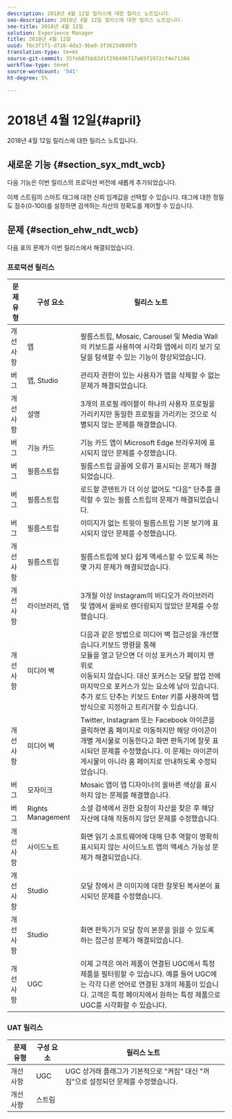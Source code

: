 ```yaml
---
description: 2018년 4월 12일 릴리스에 대한 릴리스 노트입니다.
seo-description: 2018년 4월 12일 릴리스에 대한 릴리스 노트입니다.
seo-title: 2018년 4월 12일
solution: Experience Manager
title: 2018년 4월 12일
uuid: f6c3f1f1-d716-4da3-9ba9-3f3623d8d9f5
translation-type: tm+mt
source-git-commit: 35feb87bb82d1f298496717a65f1972cf4e71104
workflow-type: tm+mt
source-wordcount: '541'
ht-degree: 5%

---
```



# 2018년 4월 12일{#april}

2018년 4월 12일 릴리스에 대한 릴리스 노트입니다.

## 새로운 기능 {#section_syx_mdt_wcb}

다음 기능은 이번 릴리스의 프로덕션 버전에 새롭게 추가되었습니다.

이제 스트림의 스마트 태그에 대한 신뢰 임계값을 선택할 수 있습니다. 태그에 대한 정밀도 점수(0-100)를 설정하면 검색하는 자산의 정확도를 제어할 수 있습니다.

## 문제 {#section_ehw_ndt_wcb}

다음 표의 문제가 이번 릴리스에서 해결되었습니다.

### 프로덕션 릴리스

| 문제 유형 | 구성 요소 | 릴리스 노트 |
|--- |--- |--- |
| 개선 사항 | 앱 | 필름스트립, Mosaic, Carousel 및 Media Wall의 키보드를 사용하여 시각화 앱에서 미리 보기 모달을 탐색할 수 있는 기능이 향상되었습니다. |
| 버그 | 앱, Studio | 관리자 권한이 있는 사용자가 앱을 삭제할 수 없는 문제가 해결되었습니다. |
| 개선 사항 | 설명 | 3개의 프로필 레이블이 하나의 사용자 프로필을 가리키지만 동일한 프로필을 가리키는 것으로 식별되지 않는 문제를 해결했습니다. |
| 버그 | 기능 카드 | 기능 카드 앱이 Microsoft Edge 브라우저에 표시되지 않던 문제를 수정했습니다. |
| 버그 | 필름스트립 | 필름스트립 글꼴에 오류가 표시되는 문제가 해결되었습니다. |
| 버그 | 필름스트립 | 로드할 콘텐트가 더 이상 없어도 &quot;다음&quot; 단추를 클릭할 수 있는 필름 스트립의 문제가 해결되었습니다. |
| 버그 | 필름스트립 | 이미지가 없는 트윗이 필름스트립 기본 보기에 표시되지 않던 문제를 수정했습니다. |
| 개선 사항 | 필름스트립 | 필름스트립에 보다 쉽게 액세스할 수 있도록 하는 몇 가지 문제가 해결되었습니다. |
| 개선 사항 | 라이브러리, 앱 | 3개월 이상 Instagram의 비디오가 라이브러리 및 앱에서 올바로 렌더링되지 않았던 문제를 수정했습니다. |
| 개선 사항 | 미디어 벽 | 다음과 같은 방법으로 미디어 벽 접근성을 개선했습니다.키보드 명령을 통해 <br>모듈을 열고 닫으면 더 이상 포커스가 페이지 맨 위로<br>이동되지 않습니다. 대신 포커스는 모달 팝업 전에 마지막으로 포커스가 있는 요소에 남아 있습니다.  <br>추가 로드 단추는 키보드 Enter 키를 사용하여 탭 방식으로 지정하고 트리거할 수 있습니다. |
| 개선 사항 | 미디어 벽 | Twitter, Instagram 또는 Facebook 아이콘을 클릭하면 홈 페이지로 이동하지만 해당 아이콘이 개별 게시물로 이동한다고 화면 판독기에 잘못 표시되던 문제를 수정했습니다. 이 문제는 아이콘이 게시물이 아니라 홈 페이지로 안내하도록 수정되었습니다. |
| 버그 | 모자이크 | Mosaic 앱이 앱 디자이너의 올바른 색상을 표시하지 않는 문제를 해결했습니다. |
| 버그 | Rights Management | 소셜 검색에서 권한 요청이 자산을 찾은 후 해당 자산에 대해 작동하지 않던 문제를 수정했습니다. |
| 개선 사항 | 사이드노트 | 화면 읽기 소프트웨어에 대해 단추 역할이 명확히 표시되지 않는 사이드노트 앱의 액세스 가능성 문제가 해결되었습니다. |
| 개선 사항 | Studio | 모달 창에서 큰 이미지에 대한 잘못된 복사본이 표시되던 문제를 수정했습니다. |
| 개선 사항 | Studio | 화면 판독기가 모달 창의 본문을 읽을 수 있도록 하는 접근성 문제가 해결되었습니다. |
| 개선 사항 | UGC | 이제 고객은 여러 제품이 연결된 UGC에서 특정 제품을 필터링할 수 있습니다. 예를 들어 UGC에는 각각 다른 언어로 연결된 3개의 제품이 있습니다. 고객은 특정 페이지에서 원하는 특정 제품으로 UGC를 시각화할 수 있습니다. |




### UAT 릴리스

| **문제 유형** | **구성 요소** | **릴리스 노트** |
|---|---|---|
| 개선 사항 | UGC | UGC 상거래 플래그가 기본적으로 &quot;켜짐&quot; 대신 &quot;꺼짐&quot;으로 설정되던 문제를 수정했습니다. |
| 개선 사항 | 스트림 |  |

